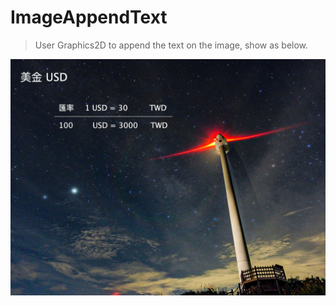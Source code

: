 # ImageAppendText

> User Graphics2D to append the text on the image, show as below.

![](https://github.com/swguan325/ImageAppendText/blob/main/example.jpg)

